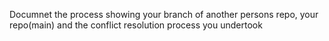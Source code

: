 Documnet the process showing your branch of another persons repo, your repo(main) and the conflict resolution process you undertook
